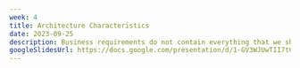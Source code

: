 ```yaml
---
week: 4
title: Architecture Characteristics
date: 2023-09-25
description: Business requirements do not contain everything that we should consider when designing a software system - architectural characteristics that you identify are critical to project success.
googleSlidesUrl: https://docs.google.com/presentation/d/1-GV3WJUwTII7tGreAhP8lSwdnKm5qi5Cn0FK4IgdDmc/
---
```

